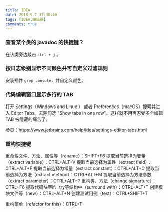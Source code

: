 ```yaml
---
title: IDEA
date: 2018-9-7 17:38:00
tags: [IDEA,编辑器]
comments: true
---
```



### 查看某个类的 javadoc 的快捷键？

在该类旁边敲击 `ctrl + j` 。

### 按日志级别显示不同颜色并可自定义过滤规则

安装插件 `grep console`，并自定义颜色。

### 代码编辑窗口显示多行的 TAB

打开 Settings（Windows and Linux ） 或者 Preferences（macOS）搜索并进入  Editor Tabs。去除勾选 "Show tabs in one row"。这样就不用再忍受多个编辑 TAB 被隐藏的痛苦了。

参见：https://www.jetbrains.com/help/idea/settings-editor-tabs.html

### 重构快捷键

重命名文件、方法、属性等（rename）：SHIFT+F6 
提取当前选择为变量（extract variable）：CTRL+ALT+V 
提取当前选择为属性（extract field）：CTRL+ALT+F 
提取当前选择为常量（extract constant）：CTRL+ALT+C 
提取当前选择为方法（extract method）：CTRL+ALT+M 
提取当前选择为方法参数（extract parameter）：CTRL+ALT+P 
重构类、方法（change signarture）：CTRL+F6 
提取代码块至if、try等结构中（surround with）：CTRL+ALT+T 
创建模块文件等（new）：CTRL+ALT+N 
创建测试用例（test）：CTRL+SHIFT+T 

重构菜单（refactor for this）：CTRL+T
